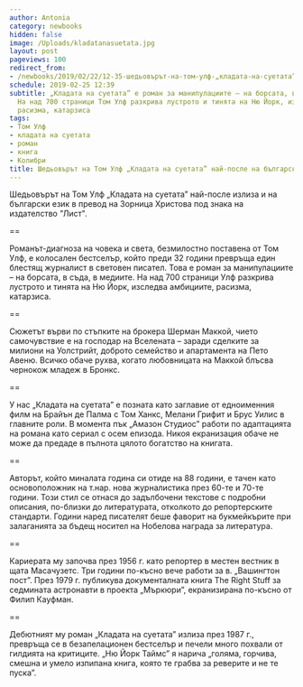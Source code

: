 ```yaml
---
author: Antonia
category: newbooks
hidden: false
image: /Uploads/kladatanasuetata.jpg
layout: post
pageviews: 100
redirect_from:
- /newbooks/2019/02/22/12-35-шедьовърът-на-том-улф-„кладата-на-суетата”-най-после-на-български
schedule: 2019-02-25 12:39
subtitle: „Кладата на суетата” е роман за манипулациите – на борсата, в съда, в медиите.
  На над 700 страници Том Улф разкрива лустрото и тинята на Ню Йорк, изследва амбициите,
  расизма, катарзиса
tags:
- Том Улф
- кладата на суетата
- роман
- книга
- Колибри
title: Шедьовърът на Том Улф „Кладата на суетата” най-после на български
---
```


Шедьовърът на Том Улф „Кладата на суетата” най-после излиза и на български език в превод на Зорница Христова под знака на издателство "Лист".

\==

Романът-диагноза на човека и света, безмилостно поставена от Том Улф, е колосален бестселър, който преди 32 години превръща един блестящ журналист в световен писател. Това е роман за манипулациите – на борсата, в съда, в медиите. На над 700 страници Улф разкрива лустрото и тинята на Ню Йорк, изследва амбициите, расизма, катарзиса. 

\==

Сюжетът върви по стъпките на брокера Шерман Маккой, чието самочувствие е на господар на Вселената – заради сделките за милиони на Уолстрийт, доброто семейство и апартамента на Пето Авеню. Всичко обаче рухва, когато любовницата на Маккой блъсва чернокож младеж в Бронкс. 

\==

У нас „Кладата на суетата” е позната като заглавие от едноименния филм на Брайън де Палма с Том Ханкс, Мелани Грифит и Брус Уилис в главните роли. В момента пък „Амазон Студиос” работи по адаптацията на романа като сериал с осем епизода. Никоя екранизация обаче не може да предаде в пълнота цялото богатство на книгата.

\==

Авторът, който миналата година си отиде на 88 години, е тачен като основоположник на т.нар. нова журналистика през 60-те и 70-те години. Този стил се отнася до задълбочени текстове с подробни описания, по-близки до литературата, отколкото до репортерските стандарти. Години наред писателят беше фаворит на букмейкърите при залаганията за бъдещ носител на Нобелова награда за литература.

\==

Кариерата му започва през 1956 г. като репортер в местен вестник в щата Масачузетс. Три години по-късно вече работи за в. „Вашингтон пост”. През 1979 г. публикува документалната книга The Right Stuff за седмината астронавти в проекта „Мъркюри”, екранизирана по-късно от Филип Кауфман.

\==

Дебютният му роман „Кладата на суетата” излиза през 1987 г., превръща се в безапелационен бестселър и печели много похвали от гилдията на критиците. „Ню Йорк Таймс” я нарича „голяма, горчива, смешна и умело изпипана книга, която те грабва за реверите и не те пуска”.